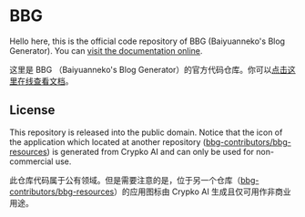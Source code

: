 # BBG

Hello here, this is the official code repository of BBG (Baiyuanneko's Blog Generator). You can [visit the documentation online](https://bbg.nekomoe.xyz/#/en/).

这里是 BBG （Baiyuanneko's Blog Generator）的官方代码仓库。你可以[点击这里在线查看文档](https://bbg.nekomoe.xyz/#/zh-cn/)。

## License

This repository is released into the public domain. Notice that the icon of the application which located at another repository ([bbg-contributors/bbg-resources](https://github.com/bbg-contributors/bbg-resources)) is generated from Crypko AI and can only be used for non-commercial use.

此仓库代码属于公有领域。但是需要注意的是，位于另一个仓库（[bbg-contributors/bbg-resources](https://github.com/bbg-contributors/bbg-resources)）的应用图标由 Crypko AI 生成且仅可用作非商业用途。
